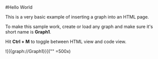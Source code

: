 ﻿#Hello World

This is a very basic example of inserting a graph into an HTML page.

To make this sample work, create or load any graph and make sure it's short name is **Graph1**.

Hit **Ctrl + M** to toggle between HTML view and code view.

<!-- Observe that only width is specified. Browser will set the height automatically-->
![{{graph://Graph1}}]("" =500x)
